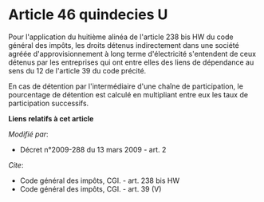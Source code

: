 # Article 46 quindecies U

Pour l'application du huitième alinéa de l'article 238 bis HW du code général des impôts, les droits détenus indirectement
dans une société agréée d'approvisionnement à long terme d'électricité s'entendent de ceux détenus par les entreprises qui
ont entre elles des liens de dépendance au sens du 12 de l'article 39 du code précité. 

En cas de détention par l'intermédiaire d'une chaîne de participation, le pourcentage de détention est calculé en multipliant
entre eux les taux de participation successifs.

**Liens relatifs à cet article**

_Modifié par_:

  - Décret n°2009-288 du 13 mars 2009 - art. 2

_Cite_:

  - Code général des impôts, CGI. - art. 238 bis HW
  - Code général des impôts, CGI. - art. 39 (V)
